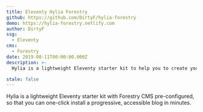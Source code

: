 ```yaml
---
title: Eleventy Hylia Forestry
github: https://github.com/DirtyF/hylia-forestry
demo: https://hylia-forestry.netlify.com
author: DirtyF
ssg:
  - Eleventy
cms:
  - Forestry
date: 2019-08-11T00:00:00.000Z
description: >-
  Hylia is a lightweight Eleventy starter kit to help you to create your own blog or personal website.

stale: false
---
```


Hylia is a lightweight Eleventy starter kit with Forestry CMS pre-configured, so that you can one-click install a progressive, accessible blog in minutes.
